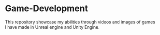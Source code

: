 # Game-Development
This repository showcase my abilities through videos and images of games I have made in Unreal engine and Unity Engine.
